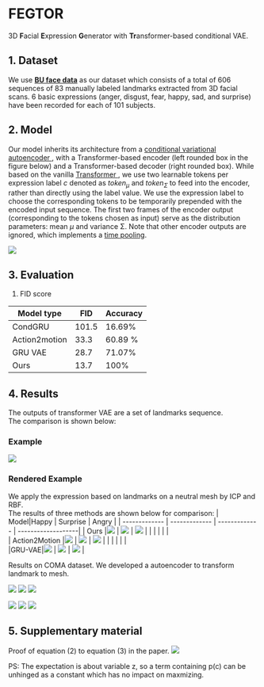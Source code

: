 # FEGTOR
3D <b>F</b>acial <b>E</b>xpression <b>G</b>enerator with <b>Tr</b>ansformer-based conditional VAE.

## 1. Dataset
We use  [**BU face data**](http://www.cs.binghamton.edu/~lijun/Research/3DFE/3DFE_Analysis.html) as our dataset which consists of a total of 606 sequences of 83 manually labeled landmarks extracted from 3D facial scans. 6 basic expressions (anger, disgust, fear, happy, sad, and surprise) have been recorded for each of 101 subjects.

## 2. Model
Our model inherits its architecture from a <a href="https://proceedings.neurips.cc/paper/2015/file/8d55a249e6baa5c06772297520da2051-Paper.pdf}"> conditional variational autoencoder </a>, with a Transformer-based encoder (left rounded box in the figure below) and a Transformer-based decoder (right rounded box). While based on the vanilla <a href="https://proceedings.neurips.cc/paper/2015/file/8d55a249e6baa5c06772297520da2051-Paper.pdf"> Transformer </a>, we use two learnable tokens per expression label <i>c</i> denoted as <i>token<sub>&mu;</sub></i> and <i>token<sub>&Sigma;</sub></i> to feed into the encoder, rather than directly using the label value. We use the expression label to choose the corresponding tokens to be temporarily prepended with the encoded input sequence. 
The first two frames of the encoder output (corresponding to the tokens chosen as input) serve as the distribution parameters: mean <i>&mu;</i> and variance &Sigma;. Note that other encoder outputs are ignored, which implements a <a href="https://arxiv.org/pdf/2104.05670.pdf">time pooling</a>.

<img  src="Results/Face 3D.png"  />
                                       
## 3. Evaluation
1. FID score


| Model type  | FID | Accuracy |
| ------------- | -------------  |-------------  |
| CondGRU| 101.5 |  16.69% |
| Action2motion| 33.3 | 60.89 % |
| GRU VAE | 28.7 |  71.07% |
| Ours | 13.7 |  100% |
## 4. Results
The outputs of transformer VAE are a set of landmarks sequence.<br> 
The comparison is shown below:
### Example           

 <img  src="Results/gif/3DFacial_LM.gif"  />  
 
 
 
### Rendered Example 
We apply the expression based on landmarks on a neutral mesh by ICP and RBF.<br> 
The results of three methods are shown below for comparison:
| Model|Happy  | Surprise |  Angry | 
| ------------- | ------------- | ------------- | -------------------|
| Ours |<img  src="Results/gif/trans/trans_Happy15.gif"  /> | <img src="Results/gif/trans/transSurprise_15.gif"  /> |  <img src="Results/gif/trans/trans_angry15.gif"  /> | 
| | | | |     
| Action2Motion |<img  src="Results/gif/action2motion/Happy15.gif"  /> | <img src="Results/gif/action2motion/Surprise15.gif"  /> |  <img src="Results/gif/action2motion/Angry15.gif"  /> | 
| | | | |  
|GRU-VAE|<img  src="Results/gif/gru/gru_happy15.gif"  /> | <img src="Results/gif/gru/Surprise15.gif"  /> |  <img src="Results/gif/gru/angry15.gif"  /> | 


Results on COMA dataset. We developed a autoencoder to transform landmark to mesh.

 <img  src="Results/gif/BareTeeth.gif"  />  <img src="Results/gif/CheeksIn.gif"  />   <img src="Results/gif/HighSmile.gif"  />  
  
<img  src="Results/gif/LipsUp.gif"  />  <img src="Results/gif/MouthExtrem.gif"  />  <img src="Results/gif/MouthUp.gif"  /> 

## 5. Supplementary material
Proof of equation (2) to equation (3) in the paper.
<img  src="Results/eq2toeq3.PNG"  />

PS: The expectation is about variable z, so a term containing p(c) can be unhinged as a constant which has no impact on maxmizing. 
